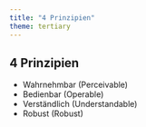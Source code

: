 ```yaml
---
title: "4 Prinzipien"
theme: tertiary
---
```

## 4 Prinzipien 

- Wahrnehmbar (Perceivable)
- Bedienbar (Operable)
- Verständlich (Understandable)
- Robust (Robust)
